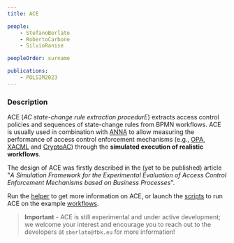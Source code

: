 ```yaml
---
title: ACE

people:
    - StefanoBerlato
    - RobertoCarbone
    - SilvioRanise

peopleOrder: surname

publications:
    - POLSIM2023
---
```


### Description

ACE (*AC state-change rule extraction procedurE*) extracts access control policies and sequences of state-change rules from BPMN workflows. ACE is usually used in combination with [ANNA](https://github.com/stfbk/ANNA) to allow measuring the performance of access control enforcement mechanisms (e.g., [OPA](https://www.openpolicyagent.org/), [XACML](http://docs.oasis-open.org/xacml/3.0/xacml-3.0-core-spec-os-en.html) and [CryptoAC](https://github.com/stfbk/CryptoAC)) through the **simulated execution of realistic workflows**.

The design of ACE was firstly described in the (yet to be published) article "*A Simulation Framework for the Experimental Evaluation of Access Control Enforcement Mechanisms based on Business Processes*".

Run the [helper](./launchHelper.sh) to get more information on ACE, or launch the [scripts](./scripts/) to run ACE on the example [workflows](./workflows/).

> **Important** - ACE is still experimental and under active development; we welcome your interest and encourage you to reach out to the developers at `sberlato@fbk.eu` for more information!
